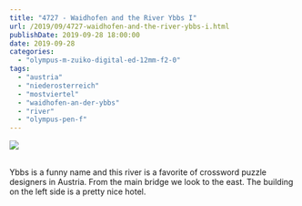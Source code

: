 ```yaml
---
title: "4727 - Waidhofen and the River Ybbs I"
url: /2019/09/4727-waidhofen-and-the-river-ybbs-i.html
publishDate: 2019-09-28 18:00:00
date: 2019-09-28
categories: 
  - "olympus-m-zuiko-digital-ed-12mm-f2-0"
tags: 
  - "austria"
  - "niederosterreich"
  - "mostviertel"
  - "waidhofen-an-der-ybbs"
  - "river"
  - "olympus-pen-f"
---
```

<div class="container">
<div class="center"><a target="_blank" href="https://d25zfm9zpd7gm5.cloudfront.net/1200x1200/2018/20180422_140922_lr.jpg"><img class="webfeedsFeaturedVisual" src="https://d25zfm9zpd7gm5.cloudfront.net/0600x0600/2018/20180422_140922_lr.jpg" /></a></div>
</div>
<br />

Ybbs is a funny name and this river is a favorite of crossword
puzzle designers in Austria. From the main bridge we look to the
east. The building on the left side is a pretty nice hotel.